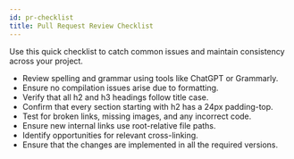 ```yaml
---
id: pr-checklist
title: Pull Request Review Checklist
---
```


Use this quick checklist to catch common issues and maintain consistency across your project. 

- Review spelling and grammar using tools like ChatGPT or Grammarly.
- Ensure no compilation issues arise due to formatting.
- Verify that all h2 and h3 headings follow title case.
- Confirm that every section starting with h2 has a 24px padding-top.
- Test for broken links, missing images, and any incorrect code.
- Ensure new internal links use root-relative file paths.
- Identify opportunities for relevant cross-linking.
- Ensure that the changes are implemented in all the required versions. 
